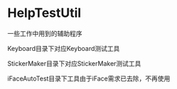 # HelpTestUtil
一些工作中用到的辅助程序

Keyboard目录下对应Keyboard测试工具



StickerMaker目录下对应StickerMaker测试工具


iFaceAutoTest目录下工具由于iFace需求已去除，不再使用
